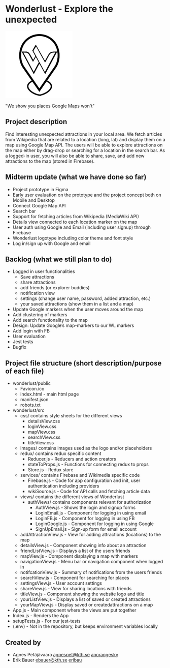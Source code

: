 # Wonderlust - Explore the unexpected
![alt text](https://github.com/anorangesky/wonderlust/blob/master/src/images/wonderlust2.png?raw=true)

"We show you places Google Maps won't" 

## Project description
Find interesting unexpected attractions in your local area. We fetch articles from Wikipedia that are related to a location (long, lat) and display them on a map using Google Map API. The users will be able to explore attractions on the map either by drag-drop or searching for a location in the search bar. As a logged-in user, you will also be able to share, save, and add new attractions to the map (stored in Firebase).  

## Midterm update (what we have done so far)
- Project prototype in Figma
- Early user evaluation on the prototype and the project concept both on Mobile and Desktop
- Connect Google Map API
- Search bar 
- Support for fetching articles from Wikipedia (MediaWiki API)
- Details view connected to each location marker on the map  
- User auth using Google and Email (including user signup) through Firebase
- Wonderlust logotype including color theme and font style
- Log in/sign up with Google and email
 
## Backlog (what we still plan to do)
- Logged in user functionalities
  - Save attractions
  - share attractions
  - add friends (or explorer buddies)
  - notification view
  - settings (change user name, password, added attraction, etc.)
  - your saved attractions (show them in a list and a map)
- Update Google markers when the user moves around the map
- Add clustering of markers 
- Add search functionality to the map
- Design: Update Google’s map-markers to our WL markers
- Add login with FB 
- User evaluation
- Jest tests 
- Bugfix

## Project file structure (short description/purpose of each file)
- wonderlust/public
  -  Favicon.ico  
  -  index.html - main html page
  -  manifest.json
   -  robots.txt
- wonderlust/src
  -   css/ contains style sheets for the different views
      - detailsView.css
      - loginView.css
      - mapView.css
      - searchView.css
      - titleView.css
  - images/ contains images used as the logo and/or placeholders
  -  redux/ contains redux specific content
     -  Reducer.js - Reducers and action creators
     -  stateToProps.js - Functions for connecting redux to props
     -  Store.js - Redux store
   - services/ contains Firebase and Wikimedia specific code
     - Firebase.js - Code for app configuration and init, user authentication including providers
     - wikiSource.js - Code for API calls and fetching article data 
   - views/ contains the different views of Wonderlust
     - authViews/ contains components relevant for authorization
       - AuthView.js - Shows the login and signup forms
       - LoginEmail.js - Component for logging in using email
       - LoginFB.js - Component for logging in using FB
       - LoginGoogle.js - Component for logging in using Google
       - SignUpEmail.js - Sign-up form for email account
   - addAttractionView.js - View for adding attractions (locations) to the map
   - detailsView.js - Component showing info about an attraction
   - friendListView.js - Displays a list of the users friends
   - mapView.js - Component displaying a map with markers 
   - navigationView.js - Menu bar or navigation component when logged in
   - notifcationView.js - Summary of notifications from the users friends
   - searchView.js - Component for searching for places
   - settingsView.js - User account settings
   - shareView.js - View for sharing locations with friends
   - titleView.js - Component showing the website logo and title
   - yourListView.js - Displays a list of saved or created attractions
   - yourMapView.js - Display saved or createdattractions on a map
- App.js - Main component where the views are put together
- Index.js - Renders the App
- setupTests.js - For our jest-tests 
- (.env) - Not in the repository, but keeps environment variables locally

## Created by 
- Agnes Petäjävaara <agnespet@kth.se> [anorangesky](https://github.com/anorangesky)
- Erik Bauer <ebauer@kth.se> [eribau](https://github.com/eribau)


